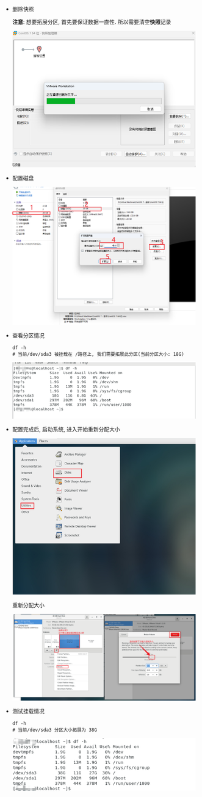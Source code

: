 * 删除快照

  **注意**: 想要拓展分区, 首先要保证数据一直性. 所以需要清空**快照**记录

  ![image-20230904170210592](.image/03-%E5%A2%9E%E5%8A%A0%E4%B8%BB%E5%88%86%E5%8C%BA%E7%A3%81%E7%9B%98%E7%A9%BA%E9%97%B4/image-20230904170210592.png)

* 配置磁盘

  ![image-20230904170342446](.image/03-%E5%A2%9E%E5%8A%A0%E4%B8%BB%E5%88%86%E5%8C%BA%E7%A3%81%E7%9B%98%E7%A9%BA%E9%97%B4/image-20230904170342446.png)

* 查看分区情况

  ```shell
  df -h
  # 当前/dev/sda3 被挂载在 /路径上, 我们需要拓展此分区(当前分区大小: 18G)
  ```

  ![image-20230904171427156](.image/03-%E5%A2%9E%E5%8A%A0%E4%B8%BB%E5%88%86%E5%8C%BA%E7%A3%81%E7%9B%98%E7%A9%BA%E9%97%B4/image-20230904171427156.png)

* 配置完成后, 启动系统, 进入开始重新分配大小

  ![image-20230904170730969](.image/03-%E5%A2%9E%E5%8A%A0%E4%B8%BB%E5%88%86%E5%8C%BA%E7%A3%81%E7%9B%98%E7%A9%BA%E9%97%B4/image-20230904170730969.png)

  重新分配大小

  ![image-20230904171253184](.image/03-%E5%A2%9E%E5%8A%A0%E4%B8%BB%E5%88%86%E5%8C%BA%E7%A3%81%E7%9B%98%E7%A9%BA%E9%97%B4/image-20230904171253184.png)

* 测试挂载情况

  ```shell
  df -h
  # 当前/dev/sda3 分区大小拓展为 38G
  ```

  ![image-20230904171535846](.image/03-%E5%A2%9E%E5%8A%A0%E4%B8%BB%E5%88%86%E5%8C%BA%E7%A3%81%E7%9B%98%E7%A9%BA%E9%97%B4/image-20230904171535846.png)

